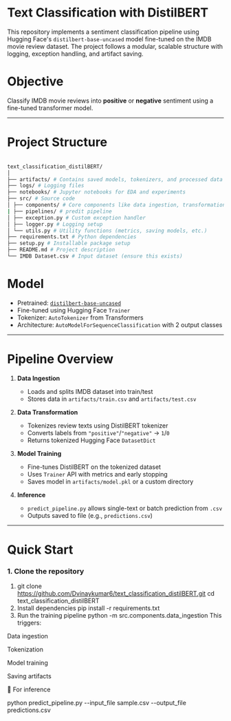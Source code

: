 # Text Classification with DistilBERT

This repository implements a sentiment classification pipeline using Hugging Face's `distilbert-base-uncased` model fine-tuned on the IMDB movie review dataset. The project follows a modular, scalable structure with logging, exception handling, and artifact saving.

# Objective

Classify IMDB movie reviews into **positive** or **negative** sentiment using a fine-tuned transformer model.

---

# Project Structure

```bash

text_classification_distilBERT/
│
├── artifacts/ # Contains saved models, tokenizers, and processed data
├── logs/ # Logging files
├── notebooks/ # Jupyter notebooks for EDA and experiments
├── src/ # Source code
│ ├── components/ # Core components like data ingestion, transformation, training
| ├── pipelines/ # predit pipeline
│ ├── exception.py # Custom exception handler
│ ├── logger.py # Logging setup
│ └── utils.py # Utility functions (metrics, saving models, etc.)
├── requirements.txt # Python dependencies
├── setup.py # Installable package setup
├── README.md # Project description
└── IMDB Dataset.csv # Input dataset (ensure this exists)

```

# Model

- Pretrained: [`distilbert-base-uncased`](https://huggingface.co/distilbert-base-uncased)
- Fine-tuned using Hugging Face `Trainer`
- Tokenizer: `AutoTokenizer` from Transformers
- Architecture: `AutoModelForSequenceClassification` with 2 output classes

---

# Pipeline Overview

1. **Data Ingestion**
    - Loads and splits IMDB dataset into train/test
    - Stores data in `artifacts/train.csv` and `artifacts/test.csv`

2. **Data Transformation**
    - Tokenizes review texts using DistilBERT tokenizer
    - Converts labels from `"positive"`/`"negative"` → `1`/`0`
    - Returns tokenized Hugging Face `DatasetDict`

3. **Model Training**
    - Fine-tunes DistilBERT on the tokenized dataset
    - Uses `Trainer` API with metrics and early stopping
    - Saves model in `artifacts/model.pkl` or a custom directory

4. **Inference**
    - `predict_pipeline.py` allows single-text or batch prediction from `.csv`
    - Outputs saved to file (e.g., `predictions.csv`)

---

# Quick Start

### 1. Clone the repository

<!-- ```bash -->
1. git clone https://github.com/Dvinaykumar6/text_classification_distilBERT.git
cd text_classification_distilBERT
2. Install dependencies
pip install -r requirements.txt
3. Run the training pipeline
python -m src.components.data_ingestion
This triggers:

Data ingestion

Tokenization

Model training

Saving artifacts

🧪 For inference



python predict_pipeline.py --input_file sample.csv --output_file predictions.csv

